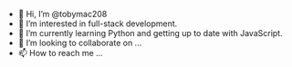- 👋 Hi, I’m @tobymac208
- 👀 I’m interested in full-stack development.
- 🌱 I’m currently learning Python and getting up to date with JavaScript.
- 💞️ I’m looking to collaborate on ...
- 📫 How to reach me ...

<!---
tobymac208/tobymac208 is a ✨ special ✨ repository because its `README.md` (this file) appears on your GitHub profile.
You can click the Preview link to take a look at your changes.
--->
